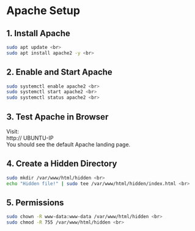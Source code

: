 # Apache Setup

## 1. Install Apache <br>
```bash
sudo apt update <br>
sudo apt install apache2 -y <br>
```

## 2. Enable and Start Apache <br>
```bash
sudo systemctl enable apache2 <br>
sudo systemctl start apache2 <br>
sudo systemctl status apache2 <br>
```

## 3. Test Apache in Browser <br>
Visit: <br>
http:// UBUNTU-IP <br>
You should see the default Apache landing page. <br>

## 4. Create a Hidden Directory <br>
```bash
sudo mkdir /var/www/html/hidden <br>
echo "Hidden file!" | sudo tee /var/www/html/hidden/index.html <br>
```

## 5. Permissions <br>
```bash
sudo chown -R www-data:www-data /var/www/html/hidden <br>
sudo chmod -R 755 /var/www/html/hidden <br>
```
